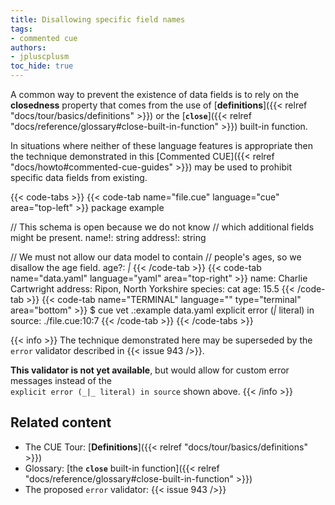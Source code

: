 ```yaml
---
title: Disallowing specific field names
tags:
- commented cue
authors:
- jpluscplusm
toc_hide: true
---
```


A common way to prevent the existence of data fields is to rely on the
**closedness** property that comes from the use of
[**definitions**]({{< relref "docs/tour/basics/definitions" >}}) or the
[**`close`**]({{< relref "docs/reference/glossary#close-built-in-function" >}})
built-in function.

In situations where neither of these language features is appropriate then the
technique demonstrated in this
[Commented CUE]({{< relref "docs/howto#commented-cue-guides" >}}) may be used
to prohibit specific data fields from existing.

{{< code-tabs >}}
{{< code-tab name="file.cue" language="cue"  area="top-left" >}}
package example

// This schema is open because we do not know
// which additional fields might be present.
name!:    string
address!: string

// We must not allow our data model to contain
// people's ages, so we disallow the age field.
age?: _|_
{{< /code-tab >}}
{{< code-tab name="data.yaml" language="yaml"  area="top-right" >}}
name: Charlie Cartwright
address: Ripon, North Yorkshire
species: cat
age: 15.5
{{< /code-tab >}}
{{< code-tab name="TERMINAL" language="" type="terminal" area="bottom" >}}
$ cue vet .:example data.yaml
explicit error (_|_ literal) in source:
    ./file.cue:10:7
{{< /code-tab >}}
{{< /code-tabs >}}

{{< info >}}
The technique demonstrated here may be superseded by the `error` validator
described in {{< issue 943 />}}.

**This validator is not yet available**, but would allow for custom error
messages instead of the\
`explicit error (_|_ literal) in source` shown above.
{{< /info >}}

## Related content

- The CUE Tour: [**Definitions**]({{< relref "docs/tour/basics/definitions" >}})
- Glossary:
  [the **`close`** built-in function]({{< relref "docs/reference/glossary#close-built-in-function" >}})
- The proposed `error` validator: {{< issue 943 />}}

